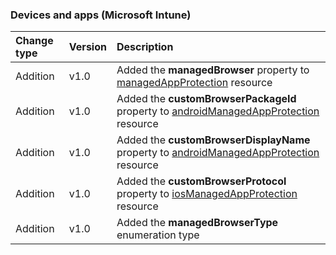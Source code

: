 ### Devices and apps (Microsoft Intune)

| **Change type** | **Version** | **Description** |
|:---|:---|:---|
|Addition|v1.0|Added the **managedBrowser** property to [managedAppProtection](/graph/api/resources/intune-managedAppProtection?view=graph-rest-1.0) resource|
|Addition|v1.0|Added the **customBrowserPackageId** property to [androidManagedAppProtection](/graph/api/resources/intune-androidManagedAppProtection?view=graph-rest-1.0) resource|
|Addition|v1.0|Added the **customBrowserDisplayName** property to [androidManagedAppProtection](/graph/api/resources/intune-androidManagedAppProtection?view=graph-rest-1.0) resource|
|Addition|v1.0|Added the **customBrowserProtocol** property to [iosManagedAppProtection](/graph/api/resources/intune-iosManagedAppProtection?view=graph-rest-1.0) resource|
|Addition|v1.0|Added the **managedBrowserType** enumeration type|
